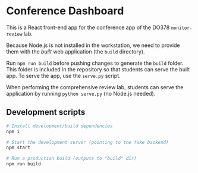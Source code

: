 # Conference Dashboard

This is a React front-end app for the conference app of the DO378 `monitor-review` lab.

Because Node.js is not installed in the workstation, we need to provide them with the _built_ web application (the `build` directory).

Run `npm run build` before pushing changes to generate the `build` folder.
This folder is included in the repository so that students can serve the built app.
To serve the app, use the `serve.py` script.

When performing the comprehensive review lab, students can serve the application by running `python serve.py` (no Node.js needed).

## Development scripts
```sh
# Install development/build dependencies
npm i

# Start the development server (pointing to the fake backend)
npm start

# Run a production build (outputs to "build" dir)
npm run build
```
